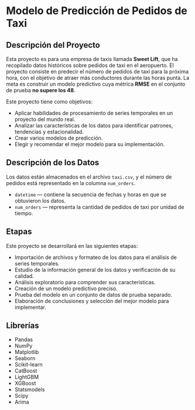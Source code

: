 # Modelo de Predicción de Pedidos de Taxi

## Descripción del Proyecto

Esta proyecto es para una empresa de taxis llamada **Sweet Lift**, que ha recopilado datos históricos sobre pedidos de taxi en el aeropuerto. El proyecto consiste en predecir el número de pedidos de taxi para la próxima hora, con el objetivo de atraer más conductores durante las horas punta. La meta es construir un modelo predictivo cuya métrica **RMSE** en el conjunto de prueba **no supere los 48**.

Este proyecto tiene como objetivos:
- Aplicar habilidades de procesamiento de series temporales en un proyecto del mundo real.
- Analizar las características de los datos para identificar patrones, tendencias y estacionalidad.
- Crear varios modelos de predicción.
- Elegir y recomendar el mejor modelo para su implementación.

## Descripción de los Datos

Los datos están almacenados en el archivo `taxi.csv`, y el número de pedidos está representado en la columna `num_orders`.
- `datetime` — contiene la secuencia de fechas y horas en que se obtuvieron los datos.
- `num_orders` — representa la cantidad de pedidos de taxi por unidad de tiempo.

## Etapas

Este proyecto se desarrollará en las siguientes etapas:
- Importación de archivos y formateo de los datos para el análisis de series temporales.
- Estudio de la información general de los datos y verificación de su calidad.
- Análisis exploratorio para comprender sus características.
- Creación de un modelo predictivo preciso.
- Prueba del modelo en un conjunto de datos de prueba separado.
- Elaboración de conclusiones y selección del mejor modelo para implementar.

## Librerías

- Pandas
- NumPy
- Matplotlib
- Seaborn
- Scikit-learn
- CatBoost
- LightGBM
- XGBoost
- Statsmodels
- Scipy  
- Arima